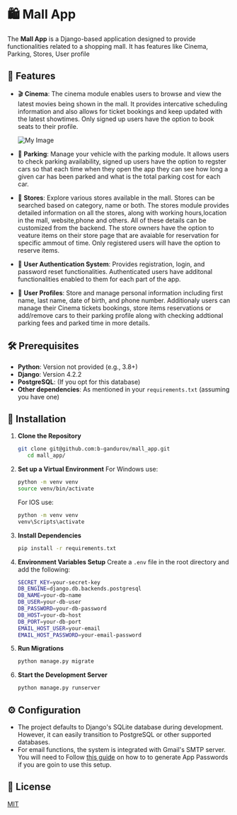 # 🛍 Mall App

The **Mall App** is a Django-based application designed to provide functionalities related to a shopping mall. It has features like Cinema, Parking, Stores, User profile

## 🌟 Features

- 🎬 **Cinema**: The cinema module enables users to browse and view the latest movies being shown in the mall. It provides intercative scheduling information and also allows for ticket bookings and keep updated with the latest showtimes. Only signed up users have the option to book seats to their profile.

  ![My Image](demo_cinema.gif)

- 🚗 **Parking**: Manage your vehicle with the parking module. It allows users to check parking availability, signed up users have the option to regster cars so that each time when they open the app they can see how long a given car has been parked and what is the total parking cost for each car.
- 🏬 **Stores**: Explore various stores available in the mall. Stores can be searched based on category, name or both. The stores module provides detailed information on all the stores, along with working hours,location in the mall, website,phone and others. All of these details can be customized from the backend. The store owners have the option to veature items on their store page that are avaiable for reservation for specific ammout of time. Only registered users will have the option to reserve items.
- 🔐 **User Authentication System**: Provides registration, login, and password reset functionalities. Authenticated users have additonal functionalities enabled to them for each part of the app.
- 🧑 **User Profiles**: Store and manage personal information including first name, last name, date of birth, and phone number. Additionaly users can manage their Cinema tickets bookings, store items reservations or add/remove cars to their parking profile along with checking addtional parking fees and parked time in more details.

## 🛠 Prerequisites

- **Python**: Version not provided (e.g., 3.8+)
- **Django**: Version 4.2.2
- **PostgreSQL**: (If you opt for this database)
- **Other dependencies**: As mentioned in your `requirements.txt` (assuming you have one)

## 🚀 Installation

1. **Clone the Repository**

   ```bash
   git clone git@github.com:b-gandurov/mall_app.git
      cd mall_app/
   ```

2. **Set up a Virtual Environment**
   For Windows use:

   ```bash
   python -m venv venv
   source venv/bin/activate
   ```

   For IOS use:

   ```bash
   python -m venv venv
   venv\Scripts\activate
   ```

3. **Install Dependencies**

   ```bash
   pip install -r requirements.txt
   ```

4. **Environment Variables Setup**
   Create a `.env` file in the root directory and add the following:

   ```bash
   SECRET_KEY=your-secret-key
   DB_ENGINE=django.db.backends.postgresql
   DB_NAME=your-db-name
   DB_USER=your-db-user
   DB_PASSWORD=your-db-password
   DB_HOST=your-db-host
   DB_PORT=your-db-port
   EMAIL_HOST_USER=your-email
   EMAIL_HOST_PASSWORD=your-email-password
   ```

5. **Run Migrations**

   ```bash
   python manage.py migrate
   ```

6. **Start the Development Server**

   ```bash
   python manage.py runserver
   ```

## ⚙ Configuration

- The project defaults to Django's SQLite database during development. However, it can easily transition to PostgreSQL or other supported databases.
- For email functions, the system is integrated with Gmail's SMTP server. You will need to Follow [this guide](https://support.google.com/accounts/answer/185833?hl=en) on how to to generate App Passwords if you are goin to use this setup.

## 📜 License

[MIT](https://choosealicense.com/licenses/mit/)
